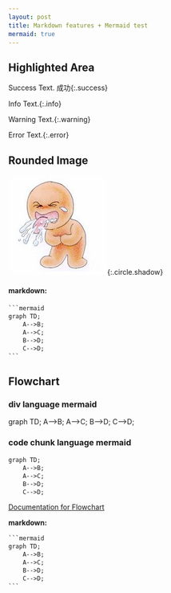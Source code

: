```yaml
---
layout: post
title: Markdown features + Mermaid test
mermaid: true
---
```

<script src="https://cdnjs.cloudflare.com/ajax/libs/mermaid/7.1.2/mermaid.min.js"></script>
<!-- <script>mermaid.initialize({startOnLoad:true});</script> -->
<script>
    mermaid.init(undefined, $("#someId .language-mermaid"));
    // mermaid.init(undefined, '.language-mermaid');
    $(function() {
      mermaid.initialize({ startOnLoad: true });
    });
</script>


## Highlighted Area

Success Text. 成功{:.success}

Info Text.{:.info}

Warning Text.{:.warning}

Error Text.{:.error}

## Rounded Image

![](liao.jpg){:.circle.shadow}




#### markdown:
    ```mermaid
    graph TD;
        A-->B;
        A-->C;
        B-->D;
        C-->D;
    ```

## Flowchart

<!-- <div class="mermaid"></div> -->
### div language mermaid

<div class="language-mermaid">
graph TD;
    A-->B;
    A-->C;
    B-->D;
    C-->D;
</div>

### code chunk language mermaid

```mermaid
graph TD;
    A-->B;
    A-->C;
    B-->D;
    C-->D;
```

[Documentation for Flowchart](https://mermaidjs.github.io/flowchart.html)

**markdown:**

    ```mermaid
    graph TD;
        A-->B;
        A-->C;
        B-->D;
        C-->D;
    ```

